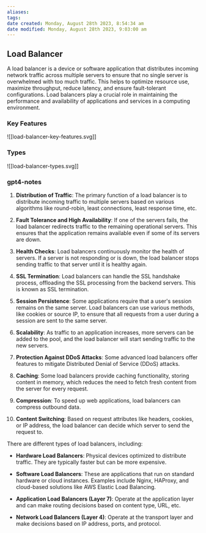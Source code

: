 ```yaml
---
aliases: 
tags: 
date created: Monday, August 28th 2023, 8:54:34 am
date modified: Monday, August 28th 2023, 9:03:00 am
---
```


## Load Balancer

A load balancer is a device or software application that distributes incoming network traffic across multiple servers to ensure that no single server is overwhelmed with too much traffic. This helps to optimize resource use, maximize throughput, reduce latency, and ensure fault-tolerant configurations. Load balancers play a crucial role in maintaining the performance and availability of applications and services in a computing environment.

### Key Features

![[load-balancer-key-features.svg]]

### Types

![[load-balancer-types.svg]]  

### gpt4-notes

1. **Distribution of Traffic**: The primary function of a load balancer is to distribute incoming traffic to multiple servers based on various algorithms like round-robin, least connections, least response time, etc.

2. **Fault Tolerance and High Availability**: If one of the servers fails, the load balancer redirects traffic to the remaining operational servers. This ensures that the application remains available even if some of its servers are down.

3. **Health Checks**: Load balancers continuously monitor the health of servers. If a server is not responding or is down, the load balancer stops sending traffic to that server until it is healthy again.

4. **SSL Termination**: Load balancers can handle the SSL handshake process, offloading the SSL processing from the backend servers. This is known as SSL termination.

5. **Session Persistence**: Some applications require that a user's session remains on the same server. Load balancers can use various methods, like cookies or source IP, to ensure that all requests from a user during a session are sent to the same server.

6. **Scalability**: As traffic to an application increases, more servers can be added to the pool, and the load balancer will start sending traffic to the new servers.

7. **Protection Against DDoS Attacks**: Some advanced load balancers offer features to mitigate Distributed Denial of Service (DDoS) attacks.

8. **Caching**: Some load balancers provide caching functionality, storing content in memory, which reduces the need to fetch fresh content from the server for every request.

9. **Compression**: To speed up web applications, load balancers can compress outbound data.

10. **Content Switching**: Based on request attributes like headers, cookies, or IP address, the load balancer can decide which server to send the request to.

There are different types of load balancers, including:

- **Hardware Load Balancers**: Physical devices optimized to distribute traffic. They are typically faster but can be more expensive.
  
- **Software Load Balancers**: These are applications that run on standard hardware or cloud instances. Examples include Nginx, HAProxy, and cloud-based solutions like AWS Elastic Load Balancing.

- **Application Load Balancers (Layer 7)**: Operate at the application layer and can make routing decisions based on content type, URL, etc.

- **Network Load Balancers (Layer 4)**: Operate at the transport layer and make decisions based on IP address, ports, and protocol.
